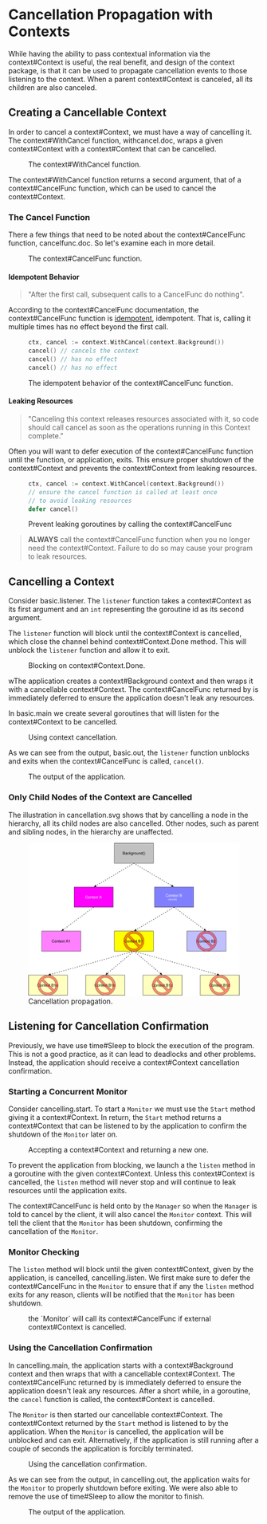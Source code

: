 # Cancellation Propagation with Contexts

While having the ability to pass contextual information via the <godoc>context#Context</godoc> is useful, the real benefit, and design of the <godoc>context</godoc> package, is that it can be used to propagate cancellation events to those listening to the context. When a parent <godoc>context#Context</godoc> is canceled, all its children are also canceled.

## Creating a Cancellable Context

In order to cancel a <godoc>context#Context</godoc>, we must have a way of cancelling it. The <godoc>context#WithCancel</godoc> function, <ref>withcancel.doc</ref>, wraps a given <godoc>context#Context</godoc> with a <godoc>context#Context</godoc> that can be cancelled.

<figure id="withcancel.doc" type="listing">
<go doc="context.WithCancel"></go>
<figcaption>The <godoc>context#WithCancel</godoc> function.</figcaption>
</figure>

The <godoc>context#WithCancel</godoc> function returns a second argument, that of a <godoc>context#CancelFunc</godoc> function, which can be used to cancel the <godoc>context#Context</godoc>.

### The Cancel Function

There a few things that need to be noted about the <godoc>context#CancelFunc</godoc> function, <ref>cancelfunc.doc</ref>. So let's examine each in more detail.

<figure id="cancelfunc.doc" type="listing">
<go doc="context.CancelFunc"></go>
<figcaption>The <godoc>context#CancelFunc</godoc> function.</figcaption>
</figure>

#### Idempotent Behavior

> "After the first call, subsequent calls to a CancelFunc do nothing".

According to the <godoc>context#CancelFunc</godoc> documentation, the <godoc>context#CancelFunc</godoc> function is [idempotent](https://en.wikipedia.org/wiki/Idempotence), <ref>idempotent</ref>. That is, calling it multiple times has no effect beyond the first call.

<figure id="idempotent" type="listing">

```go
ctx, cancel := context.WithCancel(context.Background())
cancel() // cancels the context
cancel() // has no effect
cancel() // has no effect
```

<figcaption>The idempotent behavior of the <godoc>context#CancelFunc</godoc> function.</figcaption>
</figure>

#### Leaking Resources

> "Canceling this context releases resources associated with it, so code should call cancel as soon as the operations running in this Context complete."

Often you will want to defer execution of the <godoc>context#CancelFunc</godoc> function until the function, or application, exits. This ensure proper shutdown of the <godoc>context#Context</godoc> and prevents the <godoc>context#Context</godoc> from leaking resources.

<figure id="leaking" type="listing">

```go
ctx, cancel := context.WithCancel(context.Background())
// ensure the cancel function is called at least once
// to avoid leaking resources
defer cancel()
```

<figcaption>Prevent leaking goroutines by calling the <godoc>context#CancelFunc</godoc></figcaption>
</figure>

> **ALWAYS** call the <godoc>context#CancelFunc</godoc> function when you no longer need the <godoc>context#Context</godoc>. Failure to do so may cause your program to leak resources.

## Cancelling a Context

Consider <ref>basic.listener</ref>. The `listener` function takes a <godoc>context#Context</godoc> as its first argument and an `int` representing the goroutine id as its second argument.

The `listener` function will block until the <godoc>context#Context</godoc> is cancelled, which close the channel behind <godoc>context#Context.Done</godoc> method. This will unblock the `listener` function and allow it to exit.

<figure id="basic.listener" type="listing">
<code src="src/basic/main.go#listener"></code>
<figcaption>Blocking on <godoc>context#Context.Done</godoc>.</figcaption>
</figure>

wThe application creates a <godoc>context#Background</godoc> context and then wraps it with a cancellable <godoc>context#Context</godoc>. The <godoc>context#CancelFunc</godoc> returned by is immediately deferred to ensure the application doesn't leak any resources.

In <ref>basic.main</ref> we create several goroutines that will listen for the <godoc>context#Context</godoc> to be cancelled.

<figure id="basic.main" type="listing">
<code src="src/basic/main.go#main"></code>
<figcaption>Using context cancellation.</figcaption>
</figure>

As we can see from the output, <ref>basic.out</ref>, the `listener` function unblocks and exits when the <godoc>context#CancelFunc</godoc> is called, `cancel()`.

<figure id="basic.out" type="listing">
<go run="main.go" src="./src/basic"></go>
<figcaption>The output of the application.</figcaption>
</figure>

### Only Child Nodes of the Context are Cancelled

The illustration in <ref>cancellation.svg</ref> shows that by cancelling a node in the hierarchy, all its child nodes are also cancelled. Other nodes, such as parent and sibling nodes, in the hierarchy are unaffected.

<figure id="cancellation.svg" type="listing">
<img src="assets/cancellation.svg" />
<figcaption>Cancellation propagation.</figcaption>
</figure>

## Listening for Cancellation Confirmation

Previously, we have use <godoc>time#Sleep</godoc> to block the execution of the program. This is not a good practice, as it can lead to deadlocks and other problems. Instead, the application should receive a <godoc>context#Context</godoc> cancellation confirmation.

### Starting a Concurrent Monitor

Consider <ref>cancelling.start</ref>. To start a `Monitor` we must use the `Start` method giving it a <godoc>context#Context</godoc>. In return, the `Start` method returns a <godoc>context#Context</godoc> that can be listened to by the application to confirm the shutdown of the `Monitor` later on.

<figure id="cancelling.start" type="listing">
<code src="src/cancelling/main.go#start"></code>
<figcaption>Accepting a <godoc>context#Context</godoc> and returning a new one.</figcaption>
</figure>

To prevent the application from blocking, we launch a the `listen` method in a goroutine with the given <godoc>context#Context</godoc>. Unless this <godoc>context#Context</godoc> is cancelled, the `listen` method will never stop and will continue to leak resources until the application exits.

The <godoc>context#CancelFunc</godoc> is held onto by the `Manager` so when the `Manager` is told to cancel by the client, it will also cancel the `Monitor` context. This will tell the client that the `Monitor` has been shutdown, confirming the cancellation of the `Monitor`.

### Monitor Checking

The `listen` method will block until the given <godoc>context#Context</godoc>, given by the application, is cancelled, <ref>cancelling.listen</ref>. We first make sure to defer the <godoc>context#CancelFunc</godoc> in the `Monitor` to ensure that if any the `listen` method exits for any reason, clients will be notified that the `Monitor` has been shutdown.

<figure id="cancelling.listen" type="listing">
<code src="src/cancelling/main.go#listen"></code>
<figcaption>the `Monitor` will call its <godoc>context#CancelFunc</godoc> if external <godoc>context#Context</godoc> is cancelled.</figcaption>
</figure>

### Using the Cancellation Confirmation

In <ref>cancelling.main</ref>, the application starts with a <godoc>context#Background</godoc> context and then wraps that with a cancellable <godoc>context#Context</godoc>. The <godoc>context#CancelFunc</godoc> returned by is immediately deferred to ensure the application doesn't leak any resources. After a short while, in a goroutine, the `cancel` function is called, the <godoc>context#Context</godoc> is cancelled.

The `Monitor` is then started our cancellable <godoc>context#Context</godoc>. The <godoc>context#Context</godoc> returned by the `Start` method is listened to by the application. When the `Monitor` is cancelled, the application will be unblocked and can exit. Alternatively, if the application is still running after a couple of seconds the application is forcibly terminated.

<figure id="cancelling.main" type="listing">
<code src="src/cancelling/main.go#main"></code>
<figcaption>Using the cancellation confirmation.</figcaption>
</figure>

As we can see from the output, in <ref>cancelling.out</ref>, the application waits for the `Monitor` to properly shutdown before exiting. We were also able to remove the use of <godoc>time#Sleep</godoc> to allow the monitor to finish.

<figure id="cancelling.out" type="listing">
<go run="main.go" src="./src/cancelling"></go>
<figcaption>The output of the application.</figcaption>
</figure>
